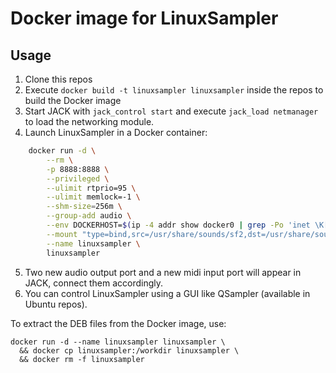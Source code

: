 # Docker image for LinuxSampler

## Usage
  1. Clone this repos
  2. Execute `docker build -t linuxsampler linuxsampler` inside the repos to build the Docker image
  3. Start JACK with `jack_control start` and execute `jack_load netmanager` to load the networking module.
  4. Launch LinuxSampler in a Docker container:
    
```bash
    docker run -d \
        --rm \
        -p 8888:8888 \
        --privileged \
        --ulimit rtprio=95 \
        --ulimit memlock=-1 \
        --shm-size=256m \
        --group-add audio \
        --env DOCKERHOST=$(ip -4 addr show docker0 | grep -Po 'inet \K[\d.]+') \
        --mount "type=bind,src=/usr/share/sounds/sf2,dst=/usr/share/sounds/sf2,readonly" \
        --name linuxsampler \
        linuxsampler
```
  5. Two new audio output port and a new midi input port will appear in JACK, connect them accordingly. 
  6. You can control LinuxSampler using a GUI like QSampler (available in Ubuntu repos).
  
  To extract the DEB files from the Docker image, use:  
  ```
  docker run -d --name linuxsampler linuxsampler \
    && docker cp linuxsampler:/workdir linuxsampler \
    && docker rm -f linuxsampler
  ```
  
  
